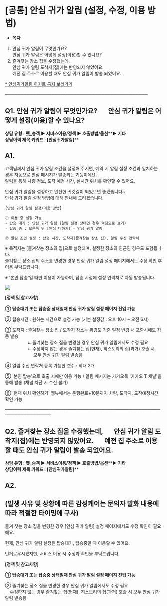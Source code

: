 # [공통] 안심 귀가 알림 (설정, 수정, 이용 방법)

* **목차**

1. 안심 귀가 알림이 무엇인가요?  
   안심 귀가 알림은 어떻게 설정(이용)할 수 있나요?
2. 즐겨찾는 장소 집을 수정했는데,  
   안심 귀가 알림 도착지(집)에는 반영되지 않았어요.  
   예전 집 주소로 이용할 때도 안심 귀가 알림이 발송 되었어요.

[\* 안심귀가알림 아지트 공지 보러가기](https://ext.agit.in/g/300015992/wall/402593035#comment_panel_402593151)

──────────────────────────────────────────────

**Q1. 안심 귀가 알림이 무엇인가요?       안심 귀가 알림은 어떻게 설정(이용)할 수 있나요?**
-----------------------------------------------------------

**상담 유형 : 펫\_승객 ▶ 서비스이용/정책 ▶ 호출방법/옵션****▶ **기타  
상담이력 제목 키워드 : [안심귀가알림]****

**A1.**
-------

고객님께서 안심 귀가 알림 조건을 설정해 주시면, 예약 시 알림 설정 조건과 일치하는 경우 자동으로 안심 메시지가 발송되는 기능이에요.  
알림을 통해 차량 정보, 도착 예정 시간, 실시간 위치를 확인할 수 있어요.

안심 귀가 알림을 설정하고 안전한 귀갓길이 되었으면 좋겠습니다~  
안심 귀가 알림 설정 방법에 대해 안내해 드리겠습니다.

```
[안심 귀가 알림 설정/이용 방법]  
  
① 이용 중 설정 가능  
- 탑승 대기 : 안심 귀가 알림 (알림 설정 상태인 경우 켜짐으로 표기)  
- 탑승 중 : 오른쪽 위 [안심 더하기] - 안심 귀가 알림  
  
② 알림 조건 설정 : 탑승 시간, 도착지(즐겨찾는 장소 집), 알림 수신 연락처
```

※ 목적지는 [즐겨찾는 장소의 집]으로 설정되며, 설정한 장소의 인근인 경우도 포함됩니다.  
즐겨찾는 장소 집의 주소를 변경한 경우 안심 귀가 알림 설정 페이지에서도 수정 확인 후 이용 부탁드립니다.

※ '본인 탑승'일 때만 이용이 가능하며, 탑승 시점에 설정 연락처로 자동 발송됩니다.

![](https://kakaomobilitysupport.zendesk.com/hc/article_attachments/39078768832793)

**[정책 및 참고사항]**

**① 탑승대기 또는 탑승중 상태일때 안심 귀가 알림 설정 페이지 진입 가능**

② 탑승시간 : 원하는 시간으로 설정 가능 (기본 설정값 : 오후 10시 ~ 오전 6시)

③ 도착지 : 즐겨찾는 장소 집 / 도착지 장소는 위경도 기준 일정 반경 내 포함시에도 자동 발송  
                  ㄴ 즐겨찾는 장소 집을 변경한 경우 안심 귀가 알림에서도 수정 필요  
                  ㄴ 수정하지 않는 경우 즐겨찾는 집(현재), 히스토리의 집(과거) 호출 시   
                       모두 안심 귀가 알림 발송됨

④ 알림 수신 연락처 등록 가능한 갯수 : 최대 2개

⑤ '본인 탑승'으로 호출 시에만 이용 가능 / 알림 메시지는 카카오톡 '카카오 T 채널'을 통해 발송 (채널 차단 시 수신 불가)

⑥ '현재 위치 확인하기' 웹뷰에서는 운행완료+10분까지 차량, 도착지, 도착예정시간 확인 가능

─────────────────────────────────────────────────────────────────

**Q2. 즐겨찾는 장소 집을 수정했는데,        안심 귀가 알림 도착지(집)에는 반영되지 않았어요.       예전 집 주소로 이용할 때도 안심 귀가 알림이 발송 되었어요.**
------------------------------------------------------------------------------------------------------

**상담 유형 : 펫\_승객 ▶ 서비스이용/정책 ▶ 호출방법/옵션****▶ **기타  
상담이력 제목 키워드 : [안심귀가알림]****

**A2.**
-------

**(발생 사유 및 상황에 따른 감성케어는 문의자 발화 내용에 따라 적절한 타이밍에 구사)**
----------------------------------------------------

즐겨 찾는 장소 집을 변경한 경우 [안심 귀가 알림] 설정 페이지에서도 수정 확인이 필요해요.

현재, 안심 귀가 알림 설정은 탑승대기, 탑승중일 때 이용할 수 있어요.

번거로우시겠지만, 서비스 이용 시 수정과 확인을 부탁드립니다.

**[정책 및 참고사항]**

**① 탑승대기 또는 탑승중 상태일때 안심 귀가 알림 설정 페이지 진입 가능**

② 즐겨찾는 장소 집을 변경한 경우 안심 귀가 알림에서도 수정 필요  
    수정하지 않는 경우 즐겨찾는 집(현재), 히스토리의 집(과거) 호출 시 모두 안심 귀가 알림 발송됨